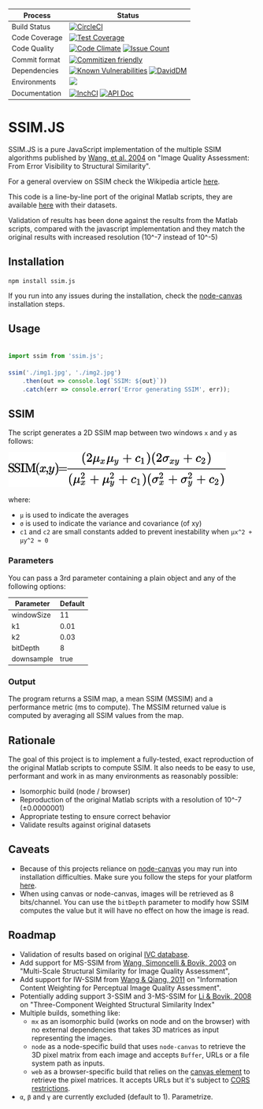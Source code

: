 | Process		| Status	|
|---------------|-----------|
| Build Status	| [![CircleCI](https://circleci.com/gh/obartra/ssim/tree/master.svg?style=shield)](https://circleci.com/gh/obartra/ssim/tree/master) |
| Code Coverage	| [![Test Coverage](https://codeclimate.com/github/obartra/ssim/badges/coverage.svg)](https://codeclimate.com/github/obartra/ssim/coverage) |
| Code Quality	| [![Code Climate](https://codeclimate.com/github/obartra/ssim/badges/gpa.svg)](https://codeclimate.com/github/obartra/ssim) [![Issue Count](https://codeclimate.com/github/obartra/ssim/badges/issue_count.svg)](https://codeclimate.com/github/obartra/ssim) |
| Commit format	| [![Commitizen friendly](https://img.shields.io/badge/commitizen-friendly-brightgreen.svg)](http://commitizen.github.io/cz-cli/) |
| Dependencies	| [![Known Vulnerabilities](https://snyk.io/test/github/obartra/ssim/badge.svg)](https://snyk.io/test/github/obartra/ssim) [![DavidDM](https://david-dm.org/obartra/ssim.svg)](https://david-dm.org/obartra/ssim) |
| Environments	| ![](https://img.shields.io/badge/node-6.7-brightgreen.svg) |
| Documentation	| [![InchCI](https://inch-ci.org/github/obartra/ssim.svg?branch=master)](https://inch-ci.org/github/obartra/ssim) [![API Doc](https://doclets.io/obartra/ssim/master.svg)](https://doclets.io/obartra/ssim/master) |

# SSIM.JS

SSIM.JS is a pure JavaScript implementation of the multiple SSIM algorithms published by [Wang, et al. 2004](/assets/ssim.pdf) on "Image Quality Assessment: From Error Visibility to Structural Similarity".

For a general overview on SSIM check the Wikipedia article [here](https://en.wikipedia.org/wiki/Structural_similarity).

This code is a line-by-line port of the original Matlab scripts, they are available [here](https://ece.uwaterloo.ca/~z70wang/research/iwssim/) with their datasets.

Validation of results has been done against the results from the Matlab scripts, compared with the javascript implementation and they match the original results with increased resolution (10^-7 instead of 10^-5)

## Installation

```shell
npm install ssim.js
```

If you run into any issues during the installation, check the [node-canvas](https://github.com/Automattic/node-canvas#installation) installation steps.

## Usage

```javascript

import ssim from 'ssim.js';

ssim('./img1.jpg', './img2.jpg')
	.then(out => console.log(`SSIM: ${out}`))
	.catch(err => console.error('Error generating SSIM', err));
```

## SSIM

The script generates a 2D SSIM map between two windows `x` and `y` as follows:

![](/assets/ssim.png)

where:
- `μ` is used to indicate the averages
- `σ` is used to indicate the variance and covariance (of xy)
- `c1` and `c2` are small constants added to prevent inestability when `μx^2 + μy^2 ≈ 0`

### Parameters

You can pass a 3rd parameter containing a plain object and any of the following options:

|  Parameter | Default |
| ---------- | ------- |
| windowSize | 11      |
| k1         | 0.01    |
| k2         | 0.03    |
| bitDepth   | 8       |
| downsample | true    |

### Output

The program returns a SSIM map, a mean SSIM (MSSIM) and a performance metric (ms to compute). The MSSIM returned value is computed by averaging all SSIM values from the map.

## Rationale

The goal of this project is to implement a fully-tested, exact reproduction of the original Matlab scripts to compute SSIM. It also needs to be easy to use, performant and work in as many environments as reasonably possible:

- Isomorphic build (node / browser)
- Reproduction of the original Matlab scripts with a resolution of 10^-7 (±0.0000001)
- Appropriate testing to ensure correct behavior
- Validate results against original datasets

## Caveats

- Because of this projects reliance on [node-canvas](https://www.npmjs.com/package/canvas) you may run into installation difficulties. Make sure you follow the steps for your platform [here](https://github.com/Automattic/node-canvas#installation).
- When using canvas or node-canvas, images will be retrieved as 8 bits/channel. You can use the `bitDepth` parameter to modify how SSIM computes the value but it will have no effect on how the image is read.

## Roadmap

- Validation of results based on original [IVC database](http://www2.irccyn.ec-nantes.fr/ivcdb/).
- Add support for MS-SSIM from [Wang, Simoncelli & Bovik, 2003](/assets/msssim.pdf) on "Multi-Scale Structural Similarity for Image Quality Assessment",
- Add support for IW-SSIM from [Wang & Qiang, 2011](/assets/iwssim.pdf) on "Information Content Weighting for Perceptual Image Quality Assessment".
- Potentially adding support 3-SSIM and 3-MS-SSIM for [Li & Bovik, 2008](/assets/3-ssim.pdf) on "Three-Component Weighted Structural Similarity Index"
- Multiple builds, something like:
  - `mx` as an isomorphic build (works on node and on the browser) with no external dependencies that takes 3D matrices as input representing the images.
  - `node` as a node-specific build that uses `node-canvas` to retrieve the 3D pixel matrix from each image and accepts `Buffer`, URLs or a file system path as inputs.
  - `web` as a browser-specific build that relies on the [canvas element](https://developer.mozilla.org/en-US/docs/Web/HTML/Element/canvas) to retrieve the pixel matrices. It accepts URLs but it's subject to [CORS restrictions](https://developer.mozilla.org/en-US/docs/Web/HTML/CORS_enabled_image).
- `α`, `β` and `γ` are currently excluded (default to 1). Parametrize.
